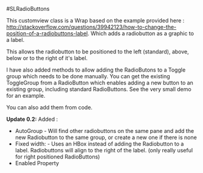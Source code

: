 #SLRadioButtons

This customview class is a Wrap based on the example provided here : http://stackoverflow.com/questions/39942123/how-to-change-the-position-of-a-radiobuttons-label. Which adds a radiobutton as a graphic to a label.

This allows the radiobutton to be positioned to the left (standard), above, below or to the right of it's label.

I have also added methods to allow adding the RadioButons to a Toggle group which needs to be done manually. You can get the existing ToggleGroup from a RadioButton which enables adding a new button to an existing group, including standard RadioButtons. See the very small demo for an example.

You can also add them from code.

**Update 0.2:**
Added :
* AutoGroup - Will find other radiobuttons on the same pane and add the new Radiobutton to the same group, or create a new one if there is none
* Fixed width: - Uses an HBox instead of adding the Radiobutton to a label. Radiobuttons will align to the right of the label. (only really useful for right positioned RadioButtons)
* Enabled Property